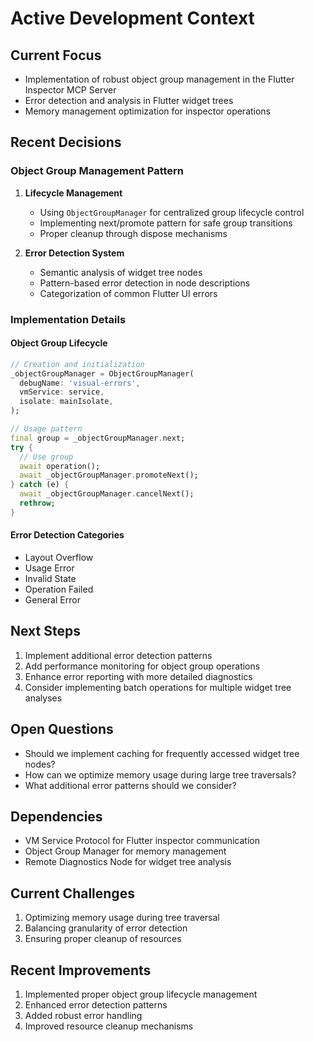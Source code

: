 # Active Development Context

## Current Focus

- Implementation of robust object group management in the Flutter Inspector MCP Server
- Error detection and analysis in Flutter widget trees
- Memory management optimization for inspector operations

## Recent Decisions

### Object Group Management Pattern

1. **Lifecycle Management**

   - Using `ObjectGroupManager` for centralized group lifecycle control
   - Implementing next/promote pattern for safe group transitions
   - Proper cleanup through dispose mechanisms

2. **Error Detection System**
   - Semantic analysis of widget tree nodes
   - Pattern-based error detection in node descriptions
   - Categorization of common Flutter UI errors

### Implementation Details

#### Object Group Lifecycle

```dart
// Creation and initialization
_objectGroupManager = ObjectGroupManager(
  debugName: 'visual-errors',
  vmService: service,
  isolate: mainIsolate,
);

// Usage pattern
final group = _objectGroupManager.next;
try {
  // Use group
  await operation();
  await _objectGroupManager.promoteNext();
} catch (e) {
  await _objectGroupManager.cancelNext();
  rethrow;
}
```

#### Error Detection Categories

- Layout Overflow
- Usage Error
- Invalid State
- Operation Failed
- General Error

## Next Steps

1. Implement additional error detection patterns
2. Add performance monitoring for object group operations
3. Enhance error reporting with more detailed diagnostics
4. Consider implementing batch operations for multiple widget tree analyses

## Open Questions

- Should we implement caching for frequently accessed widget tree nodes?
- How can we optimize memory usage during large tree traversals?
- What additional error patterns should we consider?

## Dependencies

- VM Service Protocol for Flutter inspector communication
- Object Group Manager for memory management
- Remote Diagnostics Node for widget tree analysis

## Current Challenges

1. Optimizing memory usage during tree traversal
2. Balancing granularity of error detection
3. Ensuring proper cleanup of resources

## Recent Improvements

1. Implemented proper object group lifecycle management
2. Enhanced error detection patterns
3. Added robust error handling
4. Improved resource cleanup mechanisms
